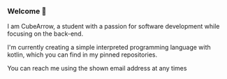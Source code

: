 ### Welcome 👋

I am CubeArrow, a student with a passion for software development while focusing on the back-end. 

I'm currently creating a simple interpreted programming language with kotlin, which you can find in my pinned repositories.

You can reach me using the shown email address at any times

<!--
**CubeArrow/CubeArrow** is a ✨ _special_ ✨ repository because its `README.md` (this file) appears on your GitHub profile.

Here are some ideas to get you started:

- 🔭 I’m currently working on ...
- 🌱 I’m currently learning ...
- 👯 I’m looking to collaborate on ...
- 🤔 I’m looking for help with ...
- 💬 Ask me about ...
- 📫 How to reach me: ...
- 😄 Pronouns: ...
- ⚡ Fun fact: ...
-->
